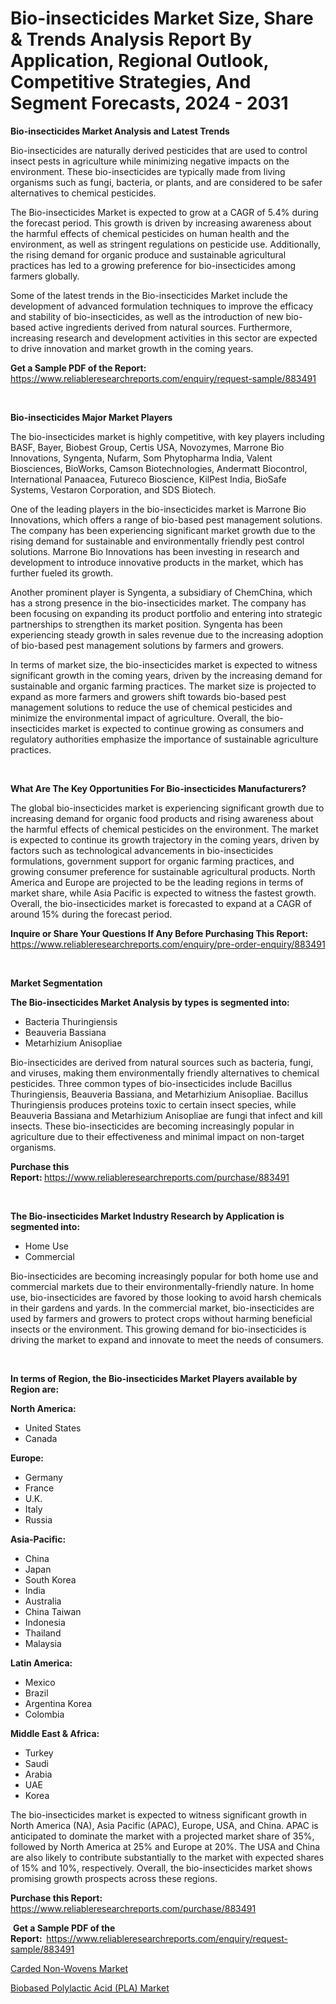 <p><h1>Bio-insecticides Market Size, Share & Trends Analysis Report By Application, Regional Outlook, Competitive Strategies, And Segment Forecasts, 2024 - 2031</h1></p><p><strong>Bio-insecticides Market Analysis and Latest Trends</strong></p>
<p><p>Bio-insecticides are naturally derived pesticides that are used to control insect pests in agriculture while minimizing negative impacts on the environment. These bio-insecticides are typically made from living organisms such as fungi, bacteria, or plants, and are considered to be safer alternatives to chemical pesticides.</p><p>The Bio-insecticides Market is expected to grow at a CAGR of 5.4% during the forecast period. This growth is driven by increasing awareness about the harmful effects of chemical pesticides on human health and the environment, as well as stringent regulations on pesticide use. Additionally, the rising demand for organic produce and sustainable agricultural practices has led to a growing preference for bio-insecticides among farmers globally.</p><p>Some of the latest trends in the Bio-insecticides Market include the development of advanced formulation techniques to improve the efficacy and stability of bio-insecticides, as well as the introduction of new bio-based active ingredients derived from natural sources. Furthermore, increasing research and development activities in this sector are expected to drive innovation and market growth in the coming years.</p></p>
<p><strong>Get a Sample PDF of the Report:&nbsp;</strong> <a href="https://www.reliableresearchreports.com/enquiry/request-sample/883491">https://www.reliableresearchreports.com/enquiry/request-sample/883491</a></p>
<p>&nbsp;</p>
<p><strong>Bio-insecticides Major Market Players</strong></p>
<p><p>The bio-insecticides market is highly competitive, with key players including BASF, Bayer, Biobest Group, Certis USA, Novozymes, Marrone Bio Innovations, Syngenta, Nufarm, Som Phytopharma India, Valent Biosciences, BioWorks, Camson Biotechnologies, Andermatt Biocontrol, International Panaacea, Futureco Bioscience, KilPest India, BioSafe Systems, Vestaron Corporation, and SDS Biotech.</p><p>One of the leading players in the bio-insecticides market is Marrone Bio Innovations, which offers a range of bio-based pest management solutions. The company has been experiencing significant market growth due to the rising demand for sustainable and environmentally friendly pest control solutions. Marrone Bio Innovations has been investing in research and development to introduce innovative products in the market, which has further fueled its growth.</p><p>Another prominent player is Syngenta, a subsidiary of ChemChina, which has a strong presence in the bio-insecticides market. The company has been focusing on expanding its product portfolio and entering into strategic partnerships to strengthen its market position. Syngenta has been experiencing steady growth in sales revenue due to the increasing adoption of bio-based pest management solutions by farmers and growers.</p><p>In terms of market size, the bio-insecticides market is expected to witness significant growth in the coming years, driven by the increasing demand for sustainable and organic farming practices. The market size is projected to expand as more farmers and growers shift towards bio-based pest management solutions to reduce the use of chemical pesticides and minimize the environmental impact of agriculture. Overall, the bio-insecticides market is expected to continue growing as consumers and regulatory authorities emphasize the importance of sustainable agriculture practices.</p></p>
<p>&nbsp;</p>
<p><strong>What Are The Key Opportunities For Bio-insecticides Manufacturers?</strong></p>
<p><p>The global bio-insecticides market is experiencing significant growth due to increasing demand for organic food products and rising awareness about the harmful effects of chemical pesticides on the environment. The market is expected to continue its growth trajectory in the coming years, driven by factors such as technological advancements in bio-insecticides formulations, government support for organic farming practices, and growing consumer preference for sustainable agricultural products. North America and Europe are projected to be the leading regions in terms of market share, while Asia Pacific is expected to witness the fastest growth. Overall, the bio-insecticides market is forecasted to expand at a CAGR of around 15% during the forecast period.</p></p>
<p><strong>Inquire or Share Your Questions If Any Before Purchasing This Report:</strong> <a href="https://www.reliableresearchreports.com/enquiry/pre-order-enquiry/883491">https://www.reliableresearchreports.com/enquiry/pre-order-enquiry/883491</a></p>
<p>&nbsp;</p>
<p><strong>Market Segmentation</strong></p>
<p><strong>The Bio-insecticides Market Analysis by types is segmented into:</strong></p>
<p><ul><li>Bacteria Thuringiensis</li><li>Beauveria Bassiana</li><li>Metarhizium Anisopliae</li></ul></p>
<p><p>Bio-insecticides are derived from natural sources such as bacteria, fungi, and viruses, making them environmentally friendly alternatives to chemical pesticides. Three common types of bio-insecticides include Bacillus Thuringiensis, Beauveria Bassiana, and Metarhizium Anisopliae. Bacillus Thuringiensis produces proteins toxic to certain insect species, while Beauveria Bassiana and Metarhizium Anisopliae are fungi that infect and kill insects. These bio-insecticides are becoming increasingly popular in agriculture due to their effectiveness and minimal impact on non-target organisms.</p></p>
<p><strong>Purchase this Report:&nbsp;</strong><a href="https://www.reliableresearchreports.com/purchase/883491">https://www.reliableresearchreports.com/purchase/883491</a></p>
<p>&nbsp;</p>
<p><strong>The Bio-insecticides Market Industry Research by Application is segmented into:</strong></p>
<p><ul><li>Home Use</li><li>Commercial</li></ul></p>
<p><p>Bio-insecticides are becoming increasingly popular for both home use and commercial markets due to their environmentally-friendly nature. In home use, bio-insecticides are favored by those looking to avoid harsh chemicals in their gardens and yards. In the commercial market, bio-insecticides are used by farmers and growers to protect crops without harming beneficial insects or the environment. This growing demand for bio-insecticides is driving the market to expand and innovate to meet the needs of consumers.</p></p>
<p>&nbsp;</p>
<p><strong>In terms of Region, the Bio-insecticides Market Players available by Region are:</strong></p>
<p>
    <p> <strong> North America: </strong>
        <ul>
            <li>United States</li>
            <li>Canada</li>
        </ul>
        </p> 
    <p> <strong> Europe: </strong>
        <ul>
            <li>Germany</li>
            <li>France</li>
            <li>U.K.</li>
            <li>Italy</li>
            <li>Russia</li>
        </ul>
        </p> 
    <p> <strong> Asia-Pacific: </strong>
        <ul>
            <li>China</li>
            <li>Japan</li>
            <li>South Korea</li>
            <li>India</li>
            <li>Australia</li>
            <li>China Taiwan</li>
            <li>Indonesia</li>
            <li>Thailand</li>
            <li>Malaysia</li>
        </ul>
        </p> 
    <p> <strong> Latin America: </strong>
        <ul>
            <li>Mexico</li>
            <li>Brazil</li>
            <li>Argentina Korea</li>
            <li>Colombia</li>
        </ul>
        </p> 
    <p> <strong> Middle East & Africa: </strong>
        <ul>
            <li>Turkey</li>
            <li>Saudi</li>
            <li>Arabia</li>
            <li>UAE</li>
            <li>Korea</li>
        </ul>
    </p>
    </p>
<p><p>The bio-insecticides market is expected to witness significant growth in North America (NA), Asia Pacific (APAC), Europe, USA, and China. APAC is anticipated to dominate the market with a projected market share of 35%, followed by North America at 25% and Europe at 20%. The USA and China are also likely to contribute substantially to the market with expected shares of 15% and 10%, respectively. Overall, the bio-insecticides market shows promising growth prospects across these regions.</p></p>
<p><strong>Purchase this Report: </strong><a href="https://www.reliableresearchreports.com/purchase/883491">https://www.reliableresearchreports.com/purchase/883491</a></p>
<p>&nbsp;<strong>Get a Sample PDF of the Report:&nbsp;&nbsp;</strong><a href="https://www.reliableresearchreports.com/enquiry/request-sample/883491">https://www.reliableresearchreports.com/enquiry/request-sample/883491</a></p>
<p><strong></strong></p>
<p><p><a href="https://github.com/Sherrillcrooksxa8i18ucf2m/Market-Research-Report-List-1/blob/main/carded-non-wovens-market.md">Carded Non-Wovens Market</a></p><p><a href="https://summer-dogwood-3e9.notion.site/Biobased-Polylactic-Acid-PLA-Market-Size-Growth-Outlook-from-2024-to-2031-projecting-at-Market-s-f19782bdf7d54642a907294e74f468cf">Biobased Polylactic Acid (PLA) Market</a></p></p>